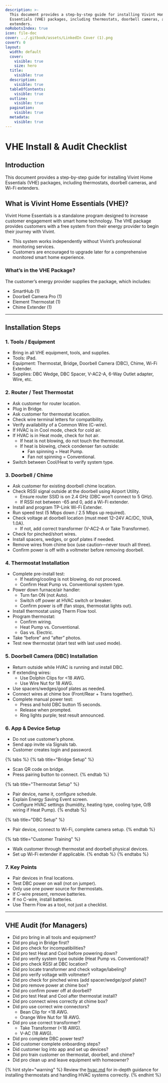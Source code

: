```yaml
---
description: >-
  This document provides a step-by-step guide for installing Vivint Home
  Essentials (VHE) packages, including thermostats, doorbell cameras, and Wi-Fi
  extenders.
noRobotsIndex: true
icon: file-doc
cover: ../.gitbook/assets/LinkedIn Cover (1).png
coverY: 0
layout:
  width: default
  cover:
    visible: true
    size: hero
  title:
    visible: true
  description:
    visible: true
  tableOfContents:
    visible: true
  outline:
    visible: true
  pagination:
    visible: true
  metadata:
    visible: true
---
```


# VHE Install & Audit Checklist

## Introduction

This document provides a step-by-step guide for installing Vivint Home Essentials (VHE) packages, including thermostats, doorbell cameras, and Wi-Fi extenders.

## What is Vivint Home Essentials (VHE)?

Vivint Home Essentials is a standalone program designed to increase customer engagement with smart home technology. The VHE package provides customers with a free system from their energy provider to begin their journey with Vivint.

* This system works independently without Vivint’s professional monitoring services.
* Customers are encouraged to upgrade later for a comprehensive monitored smart home experience.

### What’s in the VHE Package?

The customer’s energy provider supplies the package, which includes:

* SmartHub (1)
* Doorbell Camera Pro (1)
* Element Thermostat (1)
* Chime Extender (1)

***

## Installation Steps

### 1. Tools / Equipment

* Bring in all VHE equipment, tools, and supplies.
* Tools: iPad.
* Equipment: Thermostat, Bridge, Doorbell Camera (DBC), Chime, Wi-Fi Extender.
* Supplies: DBC Wedge, DBC Spacer, V-AC2-A, 6-Way Outlet adapter, Wire, etc.

### 2. Router / Test Thermostat

* Ask customer for router location.
* Plug in Bridge.
* Ask customer for thermostat location.
* Check wire terminal letters for compatibility.
* Verify availability of a Common Wire (C-wire).
* If HVAC is in Cool mode, check for cold air.
* If HVAC is in Heat mode, check for hot air.
  * If heat is not blowing, do not touch the thermostat.
  * If heat is blowing, check condenser fan outside:
    * Fan spinning = Heat Pump.
    * Fan not spinning = Conventional.
* Switch between Cool/Heat to verify system type.

### 3. Doorbell / Chime

* Ask customer for existing doorbell chime location.
* Check RSSI signal outside at the doorbell using Airport Utility.
  * Ensure router SSID is on 2.4 GHz (DBC won’t connect to 5 GHz).
  * If RSSI not between -65 and 0, add a Wi-Fi extender.
* Install and program TP-Link Wi-Fi Extender.
* Run speed test (5 Mbps down / 2.5 Mbps up required).
* Check voltage at doorbell location (must meet 12–24V AC/DC, 10VA, 1.0A).
  * If not, add correct transformer (V-AC2-A or Take Transformer).
* Check for pinched/short wires.
* Install spacers, wedges, or goof plates if needed.
* Remove wires from chime box (use caution—never touch all three).
* Confirm power is off with a voltmeter before removing doorbell.

### 4. Thermostat Installation

* Complete pre-install test:
  * If heating/cooling is not blowing, do not proceed.
  * Confirm Heat Pump vs. Conventional system type.
* Power down furnace/air handler:
  * Turn fan ON (not Auto).
  * Switch off power at HVAC switch or breaker.
  * Confirm power is off (fan stops, thermostat lights out).
* Install thermostat using Therm Flow tool.
* Program thermostat:
  * Confirm wiring.
  * Heat Pump vs. Conventional.
  * Gas vs. Electric.
* Take “before” and “after” photos.
* Test new thermostat (start test with last used mode).

### 5. Doorbell Camera (DBC) Installation

* Return outside while HVAC is running and install DBC.
* If extending wires:
  * Use Dolphin Clips for <18 AWG.
  * Use Wire Nut for 18 AWG.
* Use spacers/wedges/goof plates as needed.
* Connect wires at chime box (Front/Rear + Trans together).
* Complete manual power test:
  * Press and hold DBC button 15 seconds.
  * Release when prompted.
  * Ring lights purple; test result announced.

### 6. App & Device Setup

* Do not use customer’s phone.
* Send app invite via Signals tab.
* Customer creates login and password.

{% tabs %}
{% tab title="Bridge Setup" %}
- Scan QR code on bridge.
- Press pairing button to connect.
{% endtab %}

{% tab title="Thermostat Setup" %}
* Pair device, name it, configure schedule.
* Explain Energy Saving Event screen.
* Configure HVAC settings (humidity, heating type, cooling type, O/B wiring if Heat Pump).
{% endtab %}

{% tab title="DBC Setup" %}
* Pair device, connect to Wi-Fi, complete camera setup.
{% endtab %}

{% tab title="Customer Training" %}
* Walk customer through thermostat and doorbell physical devices.
* Set up Wi-Fi extender if applicable.
{% endtab %}
{% endtabs %}

### 7. Key Points

* Pair devices in final locations.
* Test DBC power on wall (not on jumper).
* Only use one power source for thermostats.
* If C-wire present, remove batteries.
* If no C-wire, install batteries.
* Use Therm Flow as a tool, not just a checklist.

***

## VHE Audit (for Managers)

* Did pro bring in all tools and equipment?
* Did pro plug in Bridge first?
* Did pro check for incompatibilities?
* Did pro test Heat and Cool before powering down?
* Did pro verify system type outside (Heat Pump vs. Conventional)?
* Did pro check RSSI at DBC location?
* Did pro locate transformer and check voltage/labeling?
* Did pro verify voltage with voltmeter?
* Did pro check for pinched wires (add spacer/wedge/goof plate)?
* Did pro remove power at chime box?
* Did pro confirm power off at doorbell?
* Did pro test Heat and Cool after thermostat install?
* Did pro connect wires correctly at chime box?
* Did pro use correct wire connectors?
  * Bean Clip for <18 AWG.
  * Orange Wire Nut for 18 AWG.
* Did pro use correct transformer?
  * Take Transformer (<18 AWG).
  * V-AC (18 AWG).
* Did pro complete DBC power test?
* Did customer complete onboarding steps?
* Did customer log into app and set up devices?
* Did pro train customer on thermostat, doorbell, and chime?
* Did pro clean up and leave equipment with homeowner?



{% hint style="warning" %}
Review the [hvac.md](hvac.md "mention") for in-depth guidance for installing thermostats and handling HVAC systems correctly.
{% endhint %}
